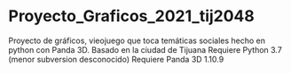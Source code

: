 # Proyecto_Graficos_2021_tij2048
Proyecto de gráficos, vieojuego que toca temáticas sociales hecho en python con Panda 3D.
Basado en la ciudad de Tijuana
Requiere Python 3.7 (menor subversion desconocido)
Requiere Panda 3D 1.10.9
